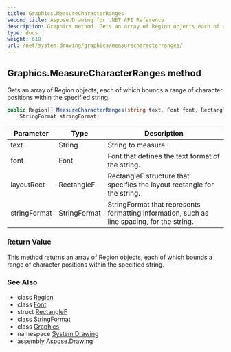```yaml
---
title: Graphics.MeasureCharacterRanges
second_title: Aspose.Drawing for .NET API Reference
description: Graphics method. Gets an array of Region objects each of which bounds a range of character positions within the specified string
type: docs
weight: 610
url: /net/system.drawing/graphics/measurecharacterranges/
---
```

## Graphics.MeasureCharacterRanges method

Gets an array of Region objects, each of which bounds a range of character positions within the specified string.

```csharp
public Region[] MeasureCharacterRanges(string text, Font font, RectangleF layoutRect, 
    StringFormat stringFormat)
```

| Parameter | Type | Description |
| --- | --- | --- |
| text | String | String to measure. |
| font | Font | Font that defines the text format of the string. |
| layoutRect | RectangleF | RectangleF structure that specifies the layout rectangle for the string. |
| stringFormat | StringFormat | StringFormat that represents formatting information, such as line spacing, for the string. |

### Return Value

This method returns an array of Region objects, each of which bounds a range of character positions within the specified string.

### See Also

* class [Region](../../region/)
* class [Font](../../font/)
* struct [RectangleF](../../rectanglef/)
* class [StringFormat](../../stringformat/)
* class [Graphics](../)
* namespace [System.Drawing](../../graphics/)
* assembly [Aspose.Drawing](../../../)



